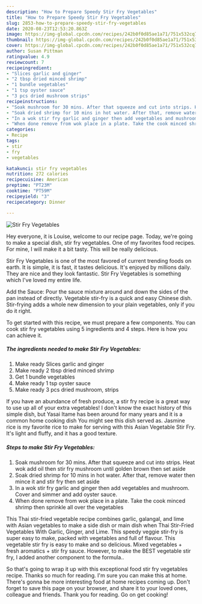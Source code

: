 ```yaml
---
description: "How to Prepare Speedy Stir Fry Vegetables"
title: "How to Prepare Speedy Stir Fry Vegetables"
slug: 2853-how-to-prepare-speedy-stir-fry-vegetables
date: 2020-08-23T12:53:20.863Z
image: https://img-global.cpcdn.com/recipes/242b0f0d85ae1a71/751x532cq70/stir-fry-vegetables-recipe-main-photo.jpg
thumbnail: https://img-global.cpcdn.com/recipes/242b0f0d85ae1a71/751x532cq70/stir-fry-vegetables-recipe-main-photo.jpg
cover: https://img-global.cpcdn.com/recipes/242b0f0d85ae1a71/751x532cq70/stir-fry-vegetables-recipe-main-photo.jpg
author: Susan Pittman
ratingvalue: 4.9
reviewcount: 7
recipeingredient:
- "Slices garlic and ginger"
- "2 tbsp dried minced shrimp"
- "1 bundle vegetables"
- "1 tsp oyster sauce"
- "3 pcs dried mushroom strips"
recipeinstructions:
- "Soak mushroom for 30 mins. After that squeeze and cut into strips. Heat wok add oil then stir fry mushroom until golden brown then set aside"
- "Soak dried shrimp for 10 mins in hot water. After that, remove water then mince it and stir fry then set aside"
- "In a wok stir fry garlic and ginger then add vegetables and mushroom. Cover and simmer and add oyster sauce."
- "When done remove from wok place in a plate. Take the cook minced shrimp then sprinkle all over the vegetables"
categories:
- Recipe
tags:
- stir
- fry
- vegetables

katakunci: stir fry vegetables 
nutrition: 272 calories
recipecuisine: American
preptime: "PT23M"
cooktime: "PT59M"
recipeyield: "3"
recipecategory: Dinner

---
```



![Stir Fry Vegetables](https://img-global.cpcdn.com/recipes/242b0f0d85ae1a71/751x532cq70/stir-fry-vegetables-recipe-main-photo.jpg)

Hey everyone, it is Louise, welcome to our recipe page. Today, we're going to make a special dish, stir fry vegetables. One of my favorites food recipes. For mine, I will make it a bit tasty. This will be really delicious.

Stir Fry Vegetables is one of the most favored of current trending foods on earth. It is simple, it is fast, it tastes delicious. It's enjoyed by millions daily. They are nice and they look fantastic. Stir Fry Vegetables is something which I've loved my entire life.

Add the Sauce: Pour the sauce mixture around and down the sides of the pan instead of directly. Vegetable stir-fry is a quick and easy Chinese dish. Stir-frying adds a whole new dimension to your plain vegetables, only if you do it right.


To get started with this recipe, we must prepare a few components. You can cook stir fry vegetables using 5 ingredients and 4 steps. Here is how you can achieve it.

<!--inarticleads1-->

##### The ingredients needed to make Stir Fry Vegetables:

1. Make ready Slices garlic and ginger
1. Make ready 2 tbsp dried minced shrimp
1. Get 1 bundle vegetables
1. Make ready 1 tsp oyster sauce
1. Make ready 3 pcs dried mushroom, strips


If you have an abundance of fresh produce, a stir fry recipe is a great way to use up all of your extra vegetables! I don&#39;t know the exact history of this simple dish, but Yasai Itame has been around for many years and it is a common home cooking dish You might see this dish served as. Jasmine rice is my favorite rice to make for serving with this Asian Vegetable Stir Fry. It&#39;s light and fluffy, and it has a good texture. 

<!--inarticleads2-->

##### Steps to make Stir Fry Vegetables:

1. Soak mushroom for 30 mins. After that squeeze and cut into strips. Heat wok add oil then stir fry mushroom until golden brown then set aside
1. Soak dried shrimp for 10 mins in hot water. After that, remove water then mince it and stir fry then set aside
1. In a wok stir fry garlic and ginger then add vegetables and mushroom. Cover and simmer and add oyster sauce.
1. When done remove from wok place in a plate. Take the cook minced shrimp then sprinkle all over the vegetables


This Thai stir-fried vegetable recipe combines garlic, galangal, and lime with Asian vegetables to make a side dish or main dish when Thai Stir-Fried Vegetables With Garlic, Ginger, and Lime. This speedy veggie stir-fry is super easy to make, packed with vegetables and full of flavour. This vegetable stir fry is easy to make and so delicious. Mixed vegetables + fresh aromatics + stir fry sauce. However, to make the BEST vegetable stir fry, I added another component to the formula.. 

So that's going to wrap it up with this exceptional food stir fry vegetables recipe. Thanks so much for reading. I'm sure you can make this at home. There's gonna be more interesting food at home recipes coming up. Don't forget to save this page on your browser, and share it to your loved ones, colleague and friends. Thank you for reading. Go on get cooking!
